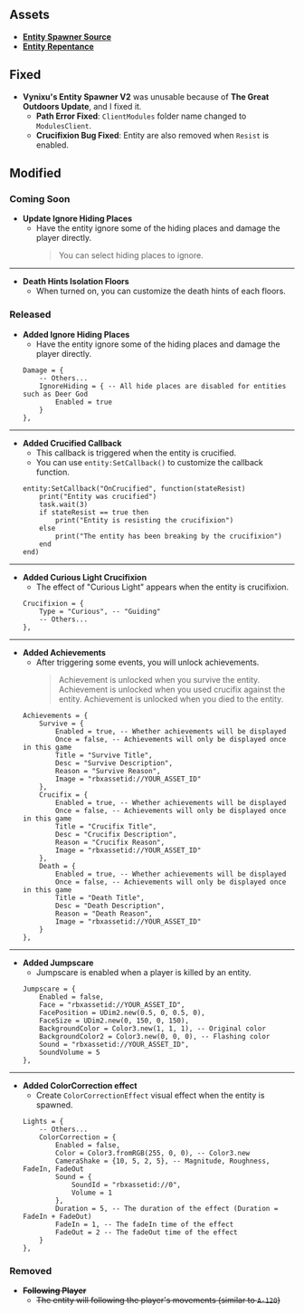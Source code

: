 ## Assets
- **[Entity Spawner Source](https://github.com/Focuslol666/Utilities/blob/patch-1/Doors/Entity%20Spawner/V2/Source.lua)**
- **[Entity Repentance](https://github.com/Focuslol666/Utilities/blob/patch-1/Doors/Entity%20Spawner/Assets/Repentance.rbxm)**
## Fixed
- **Vynixu's Entity Spawner V2** was unusable because of **The Great Outdoors Update**, and I fixed it.
    - **Path Error Fixed**: `ClientModules` folder name changed to `ModulesClient`.
    - **Crucifixion Bug Fixed**: Entity are also removed when `Resist` is enabled.
## Modified
### Coming Soon
- **Update Ignore Hiding Places**
    - Have the entity ignore some of the hiding places and damage the player directly.
        > You can select hiding places to ignore.
---
- **Death Hints Isolation Floors**
    - When turned on, you can customize the death hints of each floors.
### Released
- **Added Ignore Hiding Places**
    - Have the entity ignore some of the hiding places and damage the player directly.
    ```luau
    Damage = {
        -- Others...
        IgnoreHiding = { -- All hide places are disabled for entities such as Deer God
            Enabled = true
        }
	},
    ```
---
- **Added Crucified Callback**
    - This callback is triggered when the entity is crucified.
    - You can use `entity:SetCallback()` to customize the callback function.
    ```luau
    entity:SetCallback("OnCrucified", function(stateResist)
        print("Entity was crucified")
        task.wait(3)
        if stateResist == true then
            print("Entity is resisting the crucifixion")
        else
            print("The entity has been breaking by the crucifixion")
        end
    end)
    ```
---
- **Added Curious Light Crucifixion**
    - The effect of "Curious Light" appears when the entity is crucifixion.
    ```luau
    Crucifixion = {
        Type = "Curious", -- "Guiding"
        -- Others...
	},
    ```
---
- **Added Achievements**
    - After triggering some events, you will unlock achievements.
        > Achievement is unlocked when you survive the entity.
        > Achievement is unlocked when you used crucifix against the entity.
        > Achievement is unlocked when you died to the entity.
    ```luau
    Achievements = {
        Survive = {
            Enabled = true, -- Whether achievements will be displayed
            Once = false, -- Achievements will only be displayed once in this game
            Title = "Survive Title",
            Desc = "Survive Description",
            Reason = "Survive Reason",
            Image = "rbxassetid://YOUR_ASSET_ID"
        },
        Crucifix = {
            Enabled = true, -- Whether achievements will be displayed
            Once = false, -- Achievements will only be displayed once in this game
            Title = "Crucifix Title",
            Desc = "Crucifix Description",
            Reason = "Crucifix Reason",
            Image = "rbxassetid://YOUR_ASSET_ID"
        },
        Death = {
            Enabled = true, -- Whether achievements will be displayed
            Once = false, -- Achievements will only be displayed once in this game
            Title = "Death Title",
            Desc = "Death Description",
            Reason = "Death Reason",
            Image = "rbxassetid://YOUR_ASSET_ID"
        }
	},
    ```
---
- **Added Jumpscare**
    - Jumpscare is enabled when a player is killed by an entity.
    ```luau
    Jumpscare = {
        Enabled = false,
        Face = "rbxassetid://YOUR_ASSET_ID",
        FacePosition = UDim2.new(0.5, 0, 0.5, 0),
        FaceSize = UDim2.new(0, 150, 0, 150),
        BackgroundColor = Color3.new(1, 1, 1), -- Original color
        BackgroundColor2 = Color3.new(0, 0, 0), -- Flashing color
        Sound = "rbxassetid://YOUR_ASSET_ID",
        SoundVolume = 5
	},
    ```
---
- **Added ColorCorrection effect**
    - Create `ColorCorrectionEffect` visual effect when the entity is spawned.
    ```luau
    Lights = {
        -- Others...
        ColorCorrection = {
            Enabled = false,
            Color = Color3.fromRGB(255, 0, 0), -- Color3.new
            CameraShake = {10, 5, 2, 5}, -- Magnitude, Roughness, FadeIn, FadeOut
            Sound = {
                SoundId = "rbxassetid://0",
                Volume = 1
            },
            Duration = 5, -- The duration of the effect (Duration = FadeIn + FadeOut)
            FadeIn = 1, -- The fadeIn time of the effect
            FadeOut = 2 -- The fadeOut time of the effect
        }
	},
    ```
### Removed
- ~~**Following Player**~~
    - ~~The entity will following the player's movements (similar to `A-120`)~~